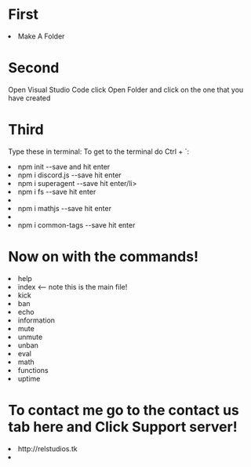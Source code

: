 # First
<li>Make A Folder</li>

# Second
Open Visual Studio Code click Open Folder and click on the one that you have created

# Third
Type these in terminal: To get to the terminal do Ctrl + `:
<li>npm init --save and hit enter</li>
<li>npm i discord.js --save hit enter</li>
<li>npm i superagent --save hit enter/li>
<li>npm i fs --save hit enter<li>
<li>npm i mathjs --save hit enter<li>
<li>npm i common-tags --save hit enter</li>

# Now on with the commands!
<li>help</li>
<li>index <-- note this is the main file!</li>
<li>kick</li>
<li>ban</li>
<li>echo</li>
<li>information</li>
<li>mute</li>
<li>unmute</li>
<li>unban</li>
<li>eval</li>
<li>math</li>
<li>functions</li>
<li>uptime</li>

# To contact me go to the contact us tab here and Click Support server! 
<li>http://relstudios.tk<li>
